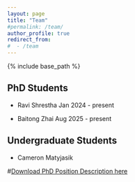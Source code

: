 ```yaml
---
layout: page
title: "Team"
#permalink: /team/
author_profile: true
redirect_from:
#  - /team
---
```


{% include base_path %}

PhD Students
-----
* Ravi Shrestha
Jan 2024 - present


* Baitong Zhai
Aug 2025 - present

Undergraduate Students
-----
* Cameron Matyjasik



#[Download PhD Position Description here](https://lushawangece.github.io//files/ad.pdf)
  